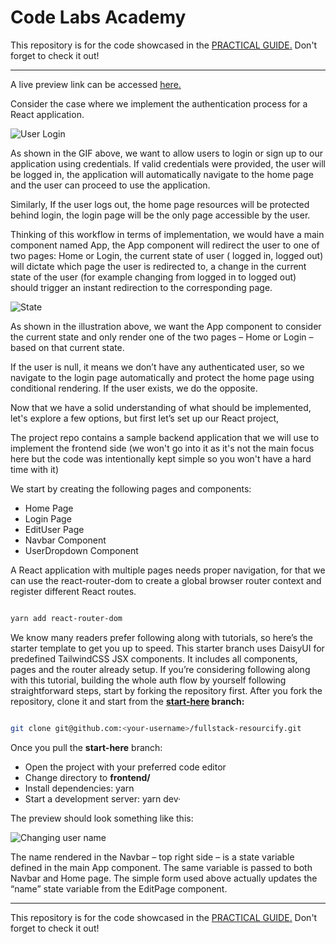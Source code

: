 <h1>Code Labs Academy</h1>


This repository is for the code showcased in the [PRACTICAL GUIDE](https://github.com/codelabsacademy/fullstack-resourcify)<span style="text-decoration:underline;">.</span> Don't forget to check it out!

---

A live preview link can be accessed [here](https://resourcify-frontend.onrender.com/)<span style="text-decoration:underline;">.</span>

Consider the case where we implement the authentication process for a React application. 

![User Login](https://drive.google.com/uc?export=view&id=1JG3bgmxkXEXc00vsJ1ilLJDnjnaTvMXl)


As shown in the GIF above, we want to allow users to login or sign up to our application using credentials. If valid credentials were provided, the user will be logged in, the application will automatically navigate to the home page and the user can proceed to use the application. 

Similarly, If the user logs out, the home page resources will be protected behind login, the login page will be the only page accessible by the user.

Thinking of this workflow in terms of implementation, we would have a main component named App, the App component will redirect the user to one of two pages: Home or Login, the current state of user ( logged in, logged out) will dictate which page the user is redirected to, a change in the current state of the user (for example changing from logged in to logged out) should trigger an instant redirection to the corresponding page.




![State](https://drive.google.com/uc?export=view&id=1BIuvUVyYQCfFoefzh9UxUAF86Yj0tJYD)






As shown in the illustration above, we want the App component to consider the current state and only render one of the two pages – Home or Login – based on that current state. 

If the user is null, it means we don’t have any authenticated user, so we navigate to the login page automatically and protect the home page using conditional rendering. If the user exists, we do the opposite.

Now that we have a solid understanding of what should be implemented, let's explore a few options, but first let’s set up our React project, 

The project repo contains a sample backend application that we will use to implement the frontend side (we won't go into it as it's not the main focus here but the code was intentionally kept simple so you won't have a hard time with it)

We start by creating the following pages and components:



* Home Page
* Login Page
* EditUser Page
* Navbar Component
* UserDropdown Component

A React application with multiple pages needs proper navigation, for that we can use the react-router-dom to create a global browser router context and register different React routes.

```bash

yarn add react-router-dom

```

We know many readers prefer following along with tutorials, so here’s the starter template to get you up to speed. This starter branch uses DaisyUI for predefined TailwindCSS JSX components. It includes all components, pages and the router already setup. If you’re considering following along with this tutorial, building the whole auth flow by yourself following straightforward steps, start by forking the repository first. After you fork the repository, clone it and start from the  **[start-here](https://github.com/codelabsacademy/fullstack-resourcify/tree/start-here) **branch**:**

```bash

git clone git@github.com:<your-username>/fullstack-resourcify.git

```

Once you pull the **start-here** branch:



* Open the project with your preferred code editor 
* Change directory to **frontend/**
* Install dependencies: yarn
* Start a development server: yarn dev·

The preview should look something like this:




![Changing user name](https://drive.google.com/uc?export=view&id=1dnhed7L_GQWHxgB3CtfenYbDP8dj1Qx-)





The name rendered in the Navbar – top right side – is a state variable defined in the main App component. The same variable is passed to both Navbar and Home page. The simple form used above actually updates the “name” state variable from the EditPage component.


---

This repository is for the code showcased in the [PRACTICAL GUIDE](https://github.com/codelabsacademy/fullstack-resourcify)<span style="text-decoration:underline;">.</span> Don't forget to check it out!